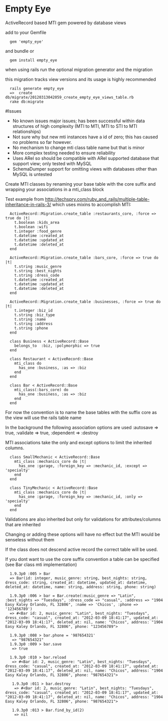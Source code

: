 # Empty Eye

ActiveRecord based MTI gem powered by database views

add to your Gemfile

      gem 'empty_eye'
      
and bundle or

      gem install empty_eye
      
when using rails run the optional migration generator and the migration

this migration tracks view versions and its usage is highly recommended

      rails generate empty_eye
      =>  create  db/migrate/20120313042059_create_empty_eye_views_table.rb
      rake db:migrate

#Issues

* No known issues major issues; has been successful within data structures of high complexity (MTI to MTI, MTI to STI to MTI relationships)
* Not sure why but new mti instances have a id of zero; this has caused no problems so far however.
* No mechanism to change mti class table name but that is minor
* More complex testing needed to ensure reliability
* Uses ARel so should be compatible with ARel supported database that support view; only tested with MySQL
* SchemaDumper support for omitting views with databases other than MySQL is untested

Create MTI classes by renaming your base table with the core suffix and wrapping your associations in a mti\_class block

Test example from http://techspry.com/ruby_and_rails/multiple-table-inheritance-in-rails-3/ which uses mixins to accomplish MTI:

      ActiveRecord::Migration.create_table :restaurants_core, :force => true do |t|
        t.boolean :kids_area
        t.boolean :wifi
        t.integer :food_genre
        t.datetime :created_at
        t.datetime :updated_at
        t.datetime :deleted_at
      end

      ActiveRecord::Migration.create_table :bars_core, :force => true do |t|
        t.string :music_genre
        t.string :best_nights
        t.string :dress_code
        t.datetime :created_at
        t.datetime :updated_at
        t.datetime :deleted_at
      end

      ActiveRecord::Migration.create_table :businesses, :force => true do |t|
        t.integer :biz_id
        t.string :biz_type
        t.string :name
        t.string :address
        t.string :phone
      end

      class Business < ActiveRecord::Base
        belongs_to  :biz, :polymorphic => true
      end

      class Restaurant < ActiveRecord::Base
        mti_class do
          has_one :business, :as => :biz
        end
      end

      class Bar < ActiveRecord::Base
        mti_class(:bars_core) do
          has_one :business, :as => :biz
        end
      end
      
For now the convention is to name the base tables with the suffix core as the view will use the rails table name

In the background the following association options are used :autosave => true, :validate => true, :dependent => :destroy

MTI associations take the only and except options to limit the inherited columns.

      class SmallMechanic < ActiveRecord::Base
        mti_class :mechanics_core do |t|
          has_one :garage, :foreign_key => :mechanic_id, :except => 'specialty'
        end
      end

      class TinyMechanic < ActiveRecord::Base
        mti_class :mechanics_core do |t|
          has_one :garage, :foreign_key => :mechanic_id, :only => 'specialty'
        end
      end

Validations are also inherited but only for validations for attributes/columns that are inherited

Changing or adding these options will have no effect but the MTI would be senseless without them

If the class does not descend active record the correct table will be used.

If you dont want to use the core suffix convention a table can be specified (see Bar class mti implementation)


      1.9.3p0 :005 > Bar
      => Bar(id: integer, music_genre: string, best_nights: string, dress_code: string, created_at: datetime, updated_at: datetime, deleted_at: datetime, name: string, address: string, phone: string)
      
      1.9.3p0 :006 > bar = Bar.create(:music_genre => "Latin", :best_nights => "Tuesdays", :dress_code => "casual", :address => "1904 Easy Kaley Orlando, FL 32806", :name => 'Chicos', :phone => '123456789')
      => #<Bar id: 2, music_genre: "Latin", best_nights: "Tuesdays", dress_code: "casual", created_at: "2012-03-09 18:41:17", updated_at: "2012-03-09 18:41:17", deleted_at: nil, name: "Chicos", address: "1904 Easy Kaley Orlando, FL 32806", phone: "123456789">
      
      1.9.3p0 :008 > bar.phone = '987654321'
       => "987654321" 
      1.9.3p0 :009 > bar.save
       => true
      
      1.9.3p0 :010 > bar.reload
       => #<Bar id: 2, music_genre: "Latin", best_nights: "Tuesdays", dress_code: "casual", created_at: "2012-03-09 18:41:17", updated_at: "2012-03-09 18:41:17", deleted_at: nil, name: "Chicos", address: "1904 Easy Kaley Orlando, FL 32806", phone: "987654321">
       
       1.9.3p0 :011 > bar.destroy
        => #<Bar id: 2, music_genre: "Latin", best_nights: "Tuesdays", dress_code: "casual", created_at: "2012-03-09 18:41:17", updated_at: "2012-03-09 18:41:17", deleted_at: nil, name: "Chicos", address: "1904 Easy Kaley Orlando, FL 32806", phone: "987654321">
      
       1.9.3p0 :013 > Bar.find_by_id(2)
        => nil
      
      
      

